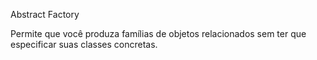 Abstract Factory

Permite que você produza famílias de objetos relacionados sem ter que especificar suas classes concretas.